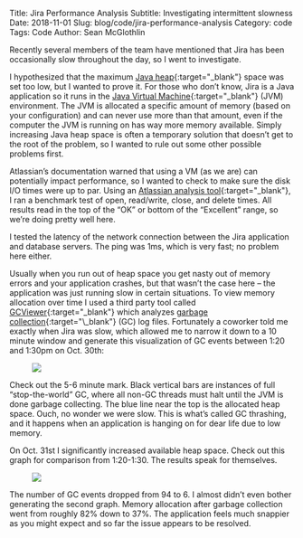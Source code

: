 Title: Jira Performance Analysis
Subtitle: Investigating intermittent slowness
Date: 2018-11-01
Slug: blog/code/jira-performance-analysis
Category: code
Tags: Code
Author: Sean McGlothlin

Recently several members of the team have mentioned that Jira has been occasionally slow throughout the day, so I went to investigate.

I hypothesized that the maximum [Java heap](https://en.wikipedia.org/wiki/Java_virtual_machine#Generational_heap){:target="\_blank"} space was set too low, but I wanted to prove it. For those who don’t know, Jira is a Java application so it runs in the [Java Virtual Machine](https://en.wikipedia.org/wiki/Java_virtual_machine){:target="\_blank"} (JVM) environment. The JVM is allocated a specific amount of memory (based on your configuration) and can never use more than that amount, even if the computer the JVM is running on has way more memory available. Simply increasing Java heap space is often a temporary solution that doesn’t get to the root of the problem, so I wanted to rule out some other possible problems first.

Atlassian’s documentation warned that using a VM (as we are) can potentially impact performance, so I wanted to check to make sure the disk I/O times were up to par. Using an [Atlassian analysis tool](https://confluence.atlassian.com/kb/testing-disk-access-speed-for-a-java-application-818577561.html){:target="\_blank"}, I ran a benchmark test of open, read/write, close, and delete times. All results read in the top of the “OK” or bottom of the “Excellent” range, so we’re doing pretty well here.

I tested the latency of the network connection between the Jira application and database servers. The ping was 1ms, which is very fast; no problem here either.

Usually when you run out of heap space you get nasty out of memory errors and your application crashes, but that wasn’t the case here – the application was just running slow in certain situations. To view memory allocation over time I used a third party tool called [GCViewer](https://github.com/chewiebug/GCViewer){:target="\_blank"} which analyzes [garbage collection](https://en.wikipedia.org/wiki/Garbage_collection_(computer_science)){:target="\_blank"} (GC) log files. Fortunately a coworker told me exactly when Jira was slow, which allowed me to narrow it down to a 10 minute window and generate this visualization of GC events between 1:20 and 1:30pm on Oct. 30th:

<figure class="image-center">
  <img src="/images/jira-slowdown.png"/>
</figure>

Check out the 5-6 minute mark. Black vertical bars are instances of full “stop-the-world” GC, where all non-GC threads must halt until the JVM is done garbage collecting. The blue line near the top is the allocated heap space. Ouch, no wonder we were slow. This is what’s called GC thrashing, and it happens when an application is hanging on for dear life due to low memory.

On Oct. 31st I significantly increased available heap space. Check out this graph for comparison from 1:20-1:30. The results speak for themselves.

<figure class="image-center">
  <img src="/images/jira-less-gc.png"/>
</figure>

The number of GC events dropped from 94 to 6. I almost didn’t even bother generating the second graph. Memory allocation after garbage collection went from roughly 82% down to 37%. The application feels much snappier as you might expect and so far the issue appears to be resolved.